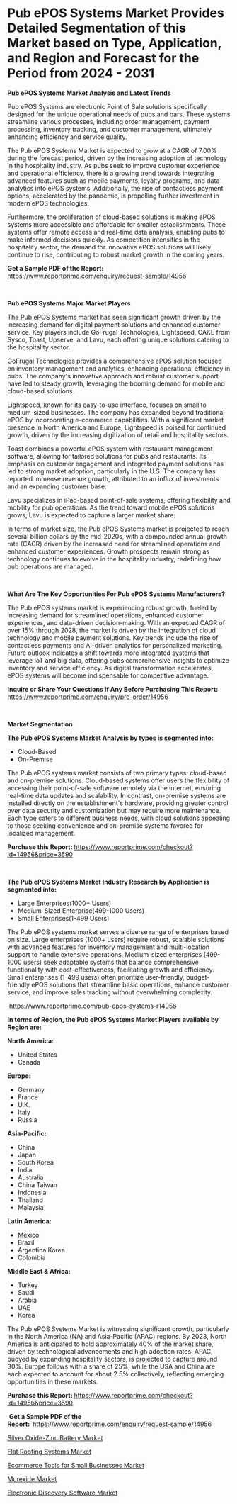 <p><h1>Pub ePOS Systems Market Provides Detailed Segmentation of this Market based on Type, Application, and Region and Forecast for the Period from 2024 - 2031</h1></p><p><strong>Pub ePOS Systems Market Analysis and Latest Trends</strong></p>
<p><p>Pub ePOS Systems are electronic Point of Sale solutions specifically designed for the unique operational needs of pubs and bars. These systems streamline various processes, including order management, payment processing, inventory tracking, and customer management, ultimately enhancing efficiency and service quality.</p><p>The Pub ePOS Systems Market is expected to grow at a CAGR of 7.00% during the forecast period, driven by the increasing adoption of technology in the hospitality industry. As pubs seek to improve customer experience and operational efficiency, there is a growing trend towards integrating advanced features such as mobile payments, loyalty programs, and data analytics into ePOS systems. Additionally, the rise of contactless payment options, accelerated by the pandemic, is propelling further investment in modern ePOS technologies.</p><p>Furthermore, the proliferation of cloud-based solutions is making ePOS systems more accessible and affordable for smaller establishments. These systems offer remote access and real-time data analysis, enabling pubs to make informed decisions quickly. As competition intensifies in the hospitality sector, the demand for innovative ePOS solutions will likely continue to rise, contributing to robust market growth in the coming years.</p></p>
<p><strong>Get a Sample PDF of the Report:&nbsp;</strong> <a href="https://www.reportprime.com/enquiry/request-sample/14956?utm_campaign=1512&utm_medium=2&utm_source=Github&utm_content=ia&utm_term=29112024&utm_id=pub-epos-systems">https://www.reportprime.com/enquiry/request-sample/14956</a></p>
<p>&nbsp;</p>
<p><strong>Pub ePOS Systems Major Market Players</strong></p>
<p><p>The Pub ePOS Systems market has seen significant growth driven by the increasing demand for digital payment solutions and enhanced customer service. Key players include GoFrugal Technologies, Lightspeed, CAKE from Sysco, Toast, Upserve, and Lavu, each offering unique solutions catering to the hospitality sector.</p><p>GoFrugal Technologies provides a comprehensive ePOS solution focused on inventory management and analytics, enhancing operational efficiency in pubs. The company's innovative approach and robust customer support have led to steady growth, leveraging the booming demand for mobile and cloud-based solutions.</p><p>Lightspeed, known for its easy-to-use interface, focuses on small to medium-sized businesses. The company has expanded beyond traditional ePOS by incorporating e-commerce capabilities. With a significant market presence in North America and Europe, Lightspeed is poised for continued growth, driven by the increasing digitization of retail and hospitality sectors.</p><p>Toast combines a powerful ePOS system with restaurant management software, allowing for tailored solutions for pubs and restaurants. Its emphasis on customer engagement and integrated payment solutions has led to strong market adoption, particularly in the U.S. The company has reported immense revenue growth, attributed to an influx of investments and an expanding customer base.</p><p>Lavu specializes in iPad-based point-of-sale systems, offering flexibility and mobility for pub operations. As the trend toward mobile ePOS solutions grows, Lavu is expected to capture a larger market share.</p><p>In terms of market size, the Pub ePOS Systems market is projected to reach several billion dollars by the mid-2020s, with a compounded annual growth rate (CAGR) driven by the increased need for streamlined operations and enhanced customer experiences. Growth prospects remain strong as technology continues to evolve in the hospitality industry, redefining how pub operations are managed.</p></p>
<p>&nbsp;</p>
<p><strong>What Are The Key Opportunities For Pub ePOS Systems Manufacturers?</strong></p>
<p><p>The Pub ePOS systems market is experiencing robust growth, fueled by increasing demand for streamlined operations, enhanced customer experiences, and data-driven decision-making. With an expected CAGR of over 15% through 2028, the market is driven by the integration of cloud technology and mobile payment solutions. Key trends include the rise of contactless payments and AI-driven analytics for personalized marketing. Future outlook indicates a shift towards more integrated systems that leverage IoT and big data, offering pubs comprehensive insights to optimize inventory and service efficiency. As digital transformation accelerates, ePOS systems will become indispensable for competitive advantage.</p></p>
<p><strong>Inquire or Share Your Questions If Any Before Purchasing This Report:</strong> <a href="https://www.reportprime.com/enquiry/pre-order/14956?utm_campaign=1512&utm_medium=2&utm_source=Github&utm_content=ia&utm_term=29112024&utm_id=pub-epos-systems">https://www.reportprime.com/enquiry/pre-order/14956</a></p>
<p>&nbsp;</p>
<p><strong>Market Segmentation</strong></p>
<p><strong>The Pub ePOS Systems Market Analysis by types is segmented into:</strong></p>
<p><ul><li>Cloud-Based</li><li>On-Premise</li></ul></p>
<p><p>The Pub ePOS systems market consists of two primary types: cloud-based and on-premise solutions. Cloud-based systems offer users the flexibility of accessing their point-of-sale software remotely via the internet, ensuring real-time data updates and scalability. In contrast, on-premise systems are installed directly on the establishment's hardware, providing greater control over data security and customization but may require more maintenance. Each type caters to different business needs, with cloud solutions appealing to those seeking convenience and on-premise systems favored for localized management.</p></p>
<p><strong>Purchase this Report:&nbsp;</strong><a href="https://www.reportprime.com/checkout?id=14956&price=3590&utm_campaign=1512&utm_medium=2&utm_source=Github&utm_content=ia&utm_term=29112024&utm_id=pub-epos-systems">https://www.reportprime.com/checkout?id=14956&price=3590</a></p>
<p>&nbsp;</p>
<p><strong>The Pub ePOS Systems Market Industry Research by Application is segmented into:</strong></p>
<p><ul><li>Large Enterprises(1000+ Users)</li><li>Medium-Sized Enterprise(499-1000 Users)</li><li>Small Enterprises(1-499 Users)</li></ul></p>
<p><p>The Pub ePOS systems market serves a diverse range of enterprises based on size. Large enterprises (1000+ users) require robust, scalable solutions with advanced features for inventory management and multi-location support to handle extensive operations. Medium-sized enterprises (499-1000 users) seek adaptable systems that balance comprehensive functionality with cost-effectiveness, facilitating growth and efficiency. Small enterprises (1-499 users) often prioritize user-friendly, budget-friendly ePOS solutions that streamline basic operations, enhance customer service, and improve sales tracking without overwhelming complexity.</p></p>
<p><a href="https://www.reportprime.com/pub-epos-systems-r14956?utm_campaign=1512&utm_medium=2&utm_source=Github&utm_content=ia&utm_term=29112024&utm_id=pub-epos-systems">&nbsp;https://www.reportprime.com/pub-epos-systems-r14956</a></p>
<p><strong>In terms of Region, the Pub ePOS Systems Market Players available by Region are:</strong></p>
<p>
    <p> <strong> North America: </strong>
        <ul>
            <li>United States</li>
            <li>Canada</li>
        </ul>
        </p> 
    <p> <strong> Europe: </strong>
        <ul>
            <li>Germany</li>
            <li>France</li>
            <li>U.K.</li>
            <li>Italy</li>
            <li>Russia</li>
        </ul>
        </p> 
    <p> <strong> Asia-Pacific: </strong>
        <ul>
            <li>China</li>
            <li>Japan</li>
            <li>South Korea</li>
            <li>India</li>
            <li>Australia</li>
            <li>China Taiwan</li>
            <li>Indonesia</li>
            <li>Thailand</li>
            <li>Malaysia</li>
        </ul>
        </p> 
    <p> <strong> Latin America: </strong>
        <ul>
            <li>Mexico</li>
            <li>Brazil</li>
            <li>Argentina Korea</li>
            <li>Colombia</li>
        </ul>
        </p> 
    <p> <strong> Middle East & Africa: </strong>
        <ul>
            <li>Turkey</li>
            <li>Saudi</li>
            <li>Arabia</li>
            <li>UAE</li>
            <li>Korea</li>
        </ul>
    </p>
    </p>
<p><p>The Pub ePOS Systems Market is witnessing significant growth, particularly in the North America (NA) and Asia-Pacific (APAC) regions. By 2023, North America is anticipated to hold approximately 40% of the market share, driven by technological advancements and high adoption rates. APAC, buoyed by expanding hospitality sectors, is projected to capture around 30%. Europe follows with a share of 25%, while the USA and China are each expected to account for about 2.5% collectively, reflecting emerging opportunities in these markets.</p></p>
<p><strong>Purchase this Report: </strong><a href="https://www.reportprime.com/checkout?id=14956&price=3590&utm_campaign=1512&utm_medium=2&utm_source=Github&utm_content=ia&utm_term=29112024&utm_id=pub-epos-systems">https://www.reportprime.com/checkout?id=14956&price=3590</a></p>
<p>&nbsp;<strong>Get a Sample PDF of the Report:&nbsp;&nbsp;</strong><a href="https://www.reportprime.com/enquiry/request-sample/14956?utm_campaign=1512&utm_medium=2&utm_source=Github&utm_content=ia&utm_term=29112024&utm_id=pub-epos-systems">https://www.reportprime.com/enquiry/request-sample/14956</a></p>
<p><strong></strong></p>
<p><p><a href="https://issuu.com/reportprime-2/docs/silver-oxide-zinc-battery-market-size-2030.pptx?utm_campaign=1512&utm_medium=2&utm_source=Github&utm_content=ia&utm_term=29112024&utm_id=pub-epos-systems">Silver Oxide-Zinc Battery Market</a></p><p><a href="https://issuu.com/reportprime-2/docs/flat-roofing-systems-market-size-2030.pptx?utm_campaign=1512&utm_medium=2&utm_source=Github&utm_content=ia&utm_term=29112024&utm_id=pub-epos-systems">Flat Roofing Systems Market</a></p><p><a href="https://github.com/willjis/Market-Research-Report-List-1/blob/main/ecommerce-tools-for-small-businesses-market.md?utm_campaign=1512&utm_medium=2&utm_source=Github&utm_content=ia&utm_term=29112024&utm_id=pub-epos-systems">Ecommerce Tools for Small Businesses Market</a></p><p><a href="https://www.linkedin.com/pulse/insights-murexide-market-players-size-geographical-regions-bf9ue?utm_campaign=1512&utm_medium=2&utm_source=Github&utm_content=ia&utm_term=29112024&utm_id=pub-epos-systems">Murexide Market</a></p><p><a href="https://github.com/castoriffic/Market-Research-Report-List-5/blob/main/electronic-discovery-software-market.md?utm_campaign=1512&utm_medium=2&utm_source=Github&utm_content=ia&utm_term=29112024&utm_id=pub-epos-systems">Electronic Discovery Software Market</a></p></p>